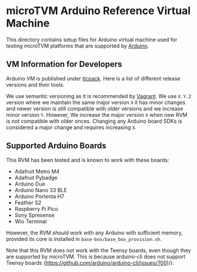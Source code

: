 <!--- Licensed to the Apache Software Foundation (ASF) under one -->
<!--- or more contributor license agreements.  See the NOTICE file -->
<!--- distributed with this work for additional information -->
<!--- regarding copyright ownership.  The ASF licenses this file -->
<!--- to you under the Apache License, Version 2.0 (the -->
<!--- "License"); you may not use this file except in compliance -->
<!--- with the License.  You may obtain a copy of the License at -->

<!---   http://www.apache.org/licenses/LICENSE-2.0 -->

<!--- Unless required by applicable law or agreed to in writing, -->
<!--- software distributed under the License is distributed on an -->
<!--- "AS IS" BASIS, WITHOUT WARRANTIES OR CONDITIONS OF ANY -->
<!--- KIND, either express or implied.  See the License for the -->
<!--- specific language governing permissions and limitations -->
<!--- under the License. -->

# microTVM Arduino Reference Virtual Machine

This directory contains setup files for Arduino virtual machine used for testing
microTVM platforms that are supported by [Arduino](https://www.arduino.cc/).

## VM Information for Developers
Arduino VM is published under [tlcpack](https://app.vagrantup.com/tlcpack).
Here is a list of different release versions and their tools.

We use semantic versioning as it is recommended by [Vagrant](https://www.vagrantup.com/docs/boxes/versioning). We use `X.Y.Z` version where we maintain the same major version `X` it has minor changes and newer version is still compatible with older versions and we increase minor version `Y`. However, We increase the major version `X` when new RVM is not compatible with older onces. Changing any Arduino board SDKs is considered a major change and requires increasing `X`.

## Supported Arduino Boards
This RVM has been tested and is known to work with these boards:
- Adafruit Metro M4
- Adafruit Pybadge
- Arduino Due
- Arduino Nano 33 BLE
- Arduino Portenta H7
- Feather S2
- Raspberry Pi Pico
- Sony Spresense
- Wio Terminal

However, the RVM *should* work with any Arduino with sufficient memory, provided
its core is installed in `base-box/base_box_provision.sh`.

Note that this RVM does not work with the Teensy boards, even though they are
supported by microTVM. This is because arduino-cli does not support Teensy
boards (https://github.com/arduino/arduino-cli/issues/700)/).
